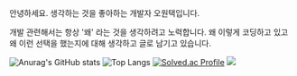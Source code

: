 안녕하세요. 생각하는 것을 좋아하는 개발자 오원택입니다.

개발 관련해서는 항상 '왜' 라는 것을 생각하려고 노력합니다. 왜 이렇게 코딩하고 있고 왜 이런 선택을 했는지에 대해 생각하고 글로 남기고 있습니다.

![Anurag's GitHub stats](https://github-readme-stats.vercel.app/api?username=51taek&show_icons=true&theme=radical)
![Top Langs](https://github-readme-stats.vercel.app/api/top-langs/?username=51taek&layout=compact)
[![Solved.ac Profile](http://mazassumnida.wtf/api/v2/generate_badge?boj=owt0511)](https://solved.ac/owt0511/)
<a href="https://github.com/devxb/gitanimals">
  <img src="https://render.gitanimals.org/farms/51taek}"/>
</a>
